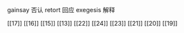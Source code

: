 




gainsay 否认
retort 回应
exegesis 解释

[[17]]
[[16]]
[[15]]
[[13]]
[[22]]
[[24]]
[[23]]
[[21]]
[[20]]
[[19]]